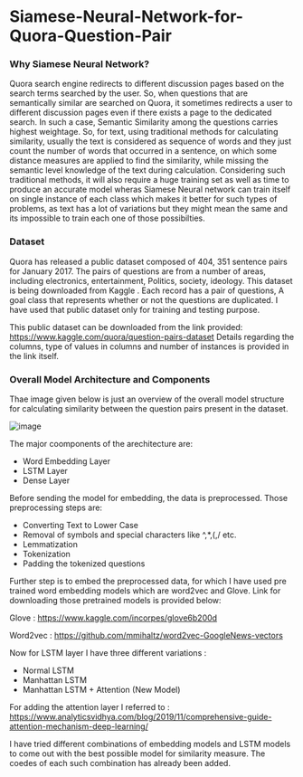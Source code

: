 # Siamese-Neural-Network-for-Quora-Question-Pair

### Why Siamese Neural Network?
Quora search engine redirects to different discussion pages based on the search terms searched by the user. So, when questions that are semantically similar are searched on Quora,
it sometimes redirects a user to different discussion pages even if there exists a page to the dedicated search. In such a case, Semantic Similarity among the questions carries 
highest weightage. So, for text, using traditional methods for calculating similarity, usually the text is considered as sequence of words and they just count the number of words 
that occurred in a sentence, on which some distance measures are applied to find the similarity, while missing the semantic level knowledge of the text during calculation. Considering 
such traditional methods, it will also require a huge training set as well as time to produce an accurate model wheras Siamese Neural network can train itself on single instance
of each class which makes it better for such types of problems, as text has a lot of variations but they might mean the same and its impossible to train each one of those possibilties.

### Dataset
Quora has released a public dataset composed of 404, 351 sentence pairs for January 2017. The pairs of questions are from a number of areas, including electronics, entertainment, 
Politics, society, ideology. This dataset is being downloaded from Kaggle . Each record has a pair of questions, A goal class that represents whether or not the questions are 
duplicated. I have used that public dataset only for training and testing purpose.

This public dataset can be downloaded from the link provided:
https://www.kaggle.com/quora/question-pairs-dataset
Details regarding the columns, type of values in columns and number of instances is provided in the link itself.

### Overall Model Architecture and Components

Thae image given below is just an overview of the overall model structure for calculating similarity between the question pairs present in the dataset.

![image](https://user-images.githubusercontent.com/61029579/114500413-f7b41880-9bf5-11eb-85d6-2ddf4ca01c83.png)

The major coomponents of the arechitecture are:

- Word Embedding Layer
- LSTM Layer
- Dense Layer

Before sending the model for embedding, the data is preprocessed. Those preprocessing steps are:
- Converting Text to Lower Case
- Removal of symbols and special characters like ^,*,(,/ etc.
- Lemmatization
- Tokenization
- Padding the tokenized questions

Further step is to embed the preprocessed data, for which I have used pre trained word embedding models which are word2vec and Glove. Link for downloading those pretrained models is provided below:

Glove : https://www.kaggle.com/incorpes/glove6b200d

Word2vec : https://github.com/mmihaltz/word2vec-GoogleNews-vectors

Now for LSTM layer I have three different variations :
- Normal LSTM
- Manhattan LSTM
- Manhattan LSTM + Attention (New Model)

For adding the attention layer I referred to : https://www.analyticsvidhya.com/blog/2019/11/comprehensive-guide-attention-mechanism-deep-learning/

I have tried different combinations of embedding models and LSTM models to come out with the best possible model for similarity measure. The coedes of each such combination has already been added.


